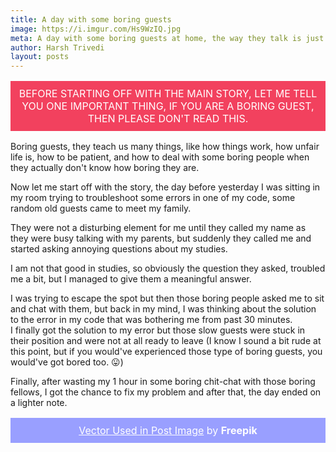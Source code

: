 ```yaml
---
title: A day with some boring guests
image: https://i.imgur.com/Hs9WzIQ.jpg
meta: A day with some boring guests at home, the way they talk is just too much annoying!
author: Harsh Trivedi
layout: posts
---
```


<center><p style="font-size:1rem;padding: 0.25vmax;max-width:82.5vmax;background-color:#f2415e;text-transform: uppercase; color:#ffffff;">Before starting off with the main story, let me tell you one important thing, if you are a boring guest, then please don't read this.</p></center>

Boring guests, they teach us many things, like how things work, how unfair life is, how to be patient, and how to deal with some boring people when they actually don't know how boring they are.

Now let me start off with the story, the day before yesterday I was sitting in my room trying to troubleshoot some errors in one of my code, some random old guests came to meet my family.

They were not a disturbing element for me until they called my name as they were busy talking with my parents, but suddenly they called me and started asking annoying questions about my studies.

I am not that good in studies, so obviously the question they asked, troubled me a bit, but I managed to give them a meaningful answer.

I was trying to escape the spot but then those boring people asked me to sit and chat with them, but back in my mind, I was thinking about the solution to the error in my code that was bothering me from past 30 minutes.<br>
I finally got the solution to my error but those slow guests were stuck in their position and were not at all ready to leave (I know I sound a bit rude at this point, but if you would've experienced those type of boring guests, you would've got bored too. 😛)

Finally, after wasting my 1 hour in some boring chit-chat with those boring fellows, I got the chance to fix my problem and after that, the day ended on a lighter note.

<center><p style="max-width:25vmax;text-align:center;background-color:#999fff;color:#ffffff;padding:0.25vmax;font-size:1rem;"><a style="color:#ffffff;"  href='https://www.freepik.com/free-vector/bored-student_787766.htm'>Vector Used in Post Image</a> by <b>Freepik</b></p></center>